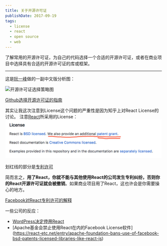 ```yaml
---
title: 关于开源许可证
publishDate: 2017-09-19
tags:
  - license
  - react
  - open source
  - web
---
```


了解常用的开源许可证，为自己的代码选择一个合适的开源许可证，或者在商业项目中选择具有合适的开源许可证的库或框架。

---

这是[阮一峰](http://www.ruanyifeng.com/home.html)做的一副中文版分析图：

![开源许可证选择策略图](http://image.beekka.com/blog/201105/free_software_licenses.png)

[Github选择开源许可证的指南](https://choosealicense.com/)

其实让我这次注意到License这个问题的严重性是因为知乎上对React License的讨论。
注意[React](https://github.com/facebook/react)所采用的License：
![React License](https://raw.githubusercontent.com/coogleyao/static/master/reactlicense.jpeg)

划红线的部分是[专利许可](https://github.com/facebook/react/blob/master/PATENTS)

简而言之，**用了React，你就不能与其他使用React的公司发生专利纠纷，否则你的React开源许可证就会被撤销**。如果商业项目用了React，这也许会是你需要操心的地方。

[Facebook对React专利许可的解释](https://code.facebook.com/posts/112130496157735/explaining-react-s-license/)

一些公司的反应：
  * [WordPress决定停用React](https://ma.tt/2017/09/on-react-and-wordpress/)
  * [Apache基金会禁止使用React在内的Facebook License软件] (https://react-etc.net/entry/apache-foundation-bans-use-of-facebook-bsd-patents-licensed-libraries-like-react-js)
